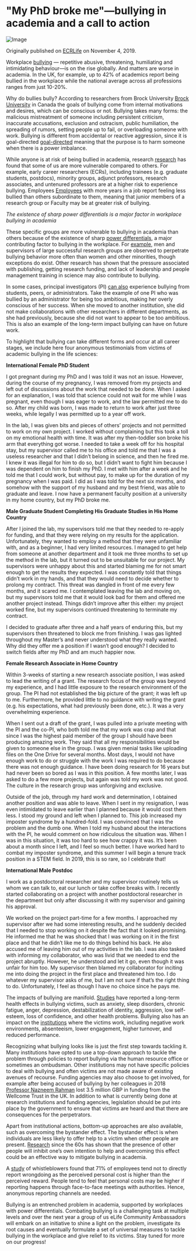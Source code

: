 
# "My PhD broke me"—bullying in academia and a call to action

![Image](./Figure-Blog.png)

Originally published on [ECRLife](https://ecrlife.org/bullying-in-academia-tales-from-victims-and-a-call-to-action/) on November 4, 2019.

Workplace [bullying](https://www.sciencedirect.com/science/article/pii/S18770428130179) — repetitive abusive, threatening, humiliating and intimidating behaviour—is on the rise globally. And matters are worse in academia. In the UK, for example, up to 42% of academics report being bullied in the workplace while the national average across all professions ranges from just 10-20%.  

Why do bullies bully? According to researchers from Brock University [Brock University](https://www.sciencedirect.com/science/article/pii/S0273229714000379) in Canada the goals of bullying come from internal motivations and desires, which can be conscious or not. Bullying takes many forms: the malicious mistreatment of someone including persistent criticism, inaccurate accusations, exclusion and ostracism, public humiliation, the spreading of rumors, setting people up to fail, or overloading someone with work. Bullying is different from accidental or reactive aggression, since it is goal-directed [goal-directed](https://psycnet.apa.org/record/2014-52185-001) meaning that the purpose is to harm someone when there is a power imbalance.

While anyone is at risk of being bullied in academia, research [research](https://journals.sagepub.com/doi/full/10.1177/1478210316639417) has found that some of us are more vulnerable compared to others. For example, early career researchers (ECRs), including trainees (e.g. graduate students, postdocs), minority groups, adjunct professors, research associates, and untenured professors are at a higher risk to experience bullying. Employees [Employees](https://link.springer.com/article/10.1007/s10672-012-9193-7) with more years in a job report feeling less bullied than others subordinate to them, meaning that junior members of a research group or Faculty may be at greater risk of bullying.

_The existence of sharp power differentials is a major factor in workplace bullying in academia_

These specific groups are more vulnerable to bullying in academia than others because of the existence of sharp [power differentials](https://journals.sagepub.com/doi/abs/10.1177/0886260513505708?journalCode=jiva), a major contributing factor to bullying in the workplace. For [example](https://journals.sagepub.com/doi/abs/10.1177/1045159514558409), men and supervisors of large successful research groups are observed to perpetrate bullying behavior more often than women and other minorities, though exceptions do exist. Other research has shown that the pressure associated with publishing, getting research funding, and lack of leadership and people management training in science may also contribute to bullying.

In some cases, principal investigators (PI) [can also](https://link.springer.com/article/10.1007/s11199-008-9560-x) experience bullying from students, peers, or administrators. Take the example of one PI who was bullied by an administrator for being too ambitious, making her overly conscious of her success. When she moved to another institution, she did not make collaborations with other researchers in different departments, as she had previously, because she did not want to appear to be too ambitious. This is also an example of the long-term impact bullying can have on future work.

To highlight that bullying can take different forms and occur at all career stages, we include here four anonymous testimonials from victims of academic bullying in the life sciences:

**International Female PhD Student**

I got pregnant during my PhD and I was told it was not an issue. However, during the course of my pregnancy, I was removed from my projects and left out of discussions about the work that needed to be done. When I asked for an explanation, I was told that science could not wait for me while I was pregnant, even though I was eager to work, and the law permitted me to do so. After my child was born, I was made to return to work after just three weeks, while legally I was permitted up to a year off work.

In the lab, I was given bits and pieces of others’ projects and not permitted to work on my own project. I worked without complaining but this took a toll on my emotional health with time. It was after my then-toddler son broke his arm that everything got worse. I needed to take a week off for his hospital stay, but my supervisor called me to his office and told me that I was a useless researcher and that I didn’t belong in science, and then he fired me. I knew it was illegal for him to do so, but I didn’t want to fight him because I was dependent on him to finish my PhD. I met with him after a week and he told me that I could work, but without pay, to make up for the duration of my pregnancy when I was paid. I did as I was told for the next six months, and somehow with the support of my husband and my best friend, was able to graduate and leave. I now have a permanent faculty position at a university in my home country, but my PhD broke me.

**Male Graduate Student Completing His Graduate Studies in His Home Country**

After I joined the lab, my supervisors told me that they needed to re-apply for funding, and that they were relying on my results for the application. Unfortunately, they wanted to employ a method that they were unfamiliar with, and as a beginner, I had very limited resources. I managed to get help from someone at another department and it took me three months to set up the method in the lab, but it turned out to be unsuitable for our project. My supervisors were unhappy about this and started blaming me for not smart enough to get the results they expected. I was constantly told that things didn’t work in my hands, and that they would need to decide whether to prolong my contract. This threat was dangled in front of me every few months, and it scared me. I contemplated leaving the lab and moving on, but my supervisors told me that it would look bad for them and offered me another project instead. Things didn’t improve after this either: my project worked fine, but my supervisors continued threatening to terminate my contract.

I decided to graduate after three and a half years of enduring this, but my supervisors then threatened to block me from finishing. I was gas lighted throughout my Master’s and never understood what they really wanted. Why did they offer me a position if I wasn’t good enough? I decided to switch fields after my PhD and am much happier now.

**Female Research Associate in Home Country**

Within 3-weeks of starting a new research associate position, I was asked to lead the writing of a grant. The research focus of the group was beyond my experience, and I had little exposure to the research environment of the group. The PI had not established the big picture of the grant; it was left up to me. Furthermore, he provided little to no guidance with writing the grant (e.g. his expectations, what had previously been done, etc.). It was a very overwhelming experience.

When I sent out a draft of the grant, I was pulled into a private meeting with the PI and the co-PI, who both told me that my work was crap and that since I was the highest paid member of the group I should have been producing amazing work. They said that all my responsibilities would be given to someone else in the group. I was given menial tasks like uploading files on the One Drive for several months. Most days, I would not have enough work to do or struggle with the work I was required to do because there was not enough guidance. I have been doing research for 16 years but had never been so bored as I was in this position. A few months later, I was asked to do a few more projects, but again was told my work was not good. The culture in the research group was unforgiving and exclusive.

Outside of the job, through my hard work and determination, I obtained another position and was able to leave. When I sent in my resignation, I was even intimidated to leave earlier than I planned because it would cost them less. I stood my ground and left when I planned to. This job increased my imposter syndrome by a hundred-fold. I was convinced that I was the problem and the dumb one. When I told my husband about the interactions with the PI, he would comment on how ridiculous the situation was. When I was in this situation, it was too hard to see how crappy it was. It’s been about a month since I left, and I feel so much better. I have worked hard to combat my imposter syndrome, and this summer I will begin a tenure track position in a STEM field. In 2019, this is so rare, so I celebrate that!

**International Male Postdoc**

I work as a postdoctoral researcher and my supervisor routinely tells us whom we can talk to, eat our lunch or take coffee breaks with. I recently started collaborating on a project with another postdoctoral researcher in the department but only after discussing it with my supervisor and gaining his approval.

We worked on the project part-time for a few months. I approached my supervisor after we had some interesting results, and he suddenly decided that I needed to stop working on it despite the fact that it looked promising. He informed me that he was shocked that I was working on it in the first place and that he didn’t like me to do things behind his back. He also accused me of leaving him out of my activities in the lab. I was also tasked with informing my collaborator, who was livid that we needed to end the project abruptly. However, he understood and let it go, even though it was unfair for him too. My supervisor then blamed my collaborator for inciting me into doing the project in the first place and threatened him too. I do whatever my supervisor asks of me, but I am not sure if that’s the right thing to do. Unfortunately, I feel as though I have no choice since he pays me.



The impacts of bullying are manifold. [Studies](https://www.nature.com/articles/nbt.4089) have reported a long-term health effects in bullying victims, such as anxiety, sleep disorders, chronic fatigue, anger, depression, destabilization of identity, aggression, low self-esteem, loss of confidence, and other health problems. Bullying also has an impact on the [institutions](https://www.researchgate.net/publication/240799492_Faculty_Experiences_with_Bullying_in_Higher_Education) where the victims work, including negative work environments, absenteeism, lower engagement, higher turnover, and reduced performance.

Recognizing what bullying looks like is just the first step towards tackling it. Many institutions have opted to use a top-down approach to tackle the problem through policies to report bullying via the human resource office or sometimes an ombudsman. Other institutions may not have specific policies to deal with bullying and often victims are not made aware of existing avenues of recourse. Funding agencies may also choose to get involved, for example after being accused of bullying by her colleagues in 2018 [Professor Nazneem Rahman](https://www.theguardian.com/society/2018/jul/17/top-cancer-genetics-professor-quits-job-over-bullying-allegations) lost 3.5 million GBP in funding from the Wellcome Trust in the UK. In addition to what is currently being done at research institutions and funding agencies, legislation should be put into place by the government to ensure that victims are heard and that there are consequences for the perpetrators.

Apart from institutional actions, bottom-up approaches are also available, such as overcoming the bystander effect. The bystander effect is when individuals are less likely to offer help to a victim when other people are present. [Research](https://psycnet.apa.org/record/1968-08862-001) since the 60s has shown that the presence of other people will inhibit one’s own intention to help and overcoming this effect could be an effective way to mitigate bullying in academia.

A [study](https://link.springer.com/article/10.1007/s10551-013-2008-4) of whistleblowers found that 71% of employees tend not to directly report wrongdoing as the perceived personal cost is higher than the perceived reward. People tend to feel that personal costs may be higher if reporting happens through face-to-face meetings with authorities. Hence, anonymous reporting channels are needed.

Bullying is an entrenched problem in academia, supported by workplaces with power differentials. Combating bullying is a challenging task at multiple levels and over the next year a group of us eLife Community Ambassadors will embark on an initiative to shine a light on the problem, investigate its root causes and eventually formulate a set of universal measures to tackle bullying in the workplace and give relief to its victims. Stay tuned for more on our progress!
